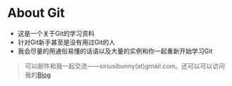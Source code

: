 # About Git

* 这是一个关于Git的学习资料
* 针对Git新手甚至是没有用过Git的人
* 我会尽量的用通俗易懂的话语以及大量的实例和你一起重新开始学习Git

> 可以邮件和我一起交流——siriusibunny(at)gmail.com。还可以可以访问我的[Blog](www.skzsr.com)
